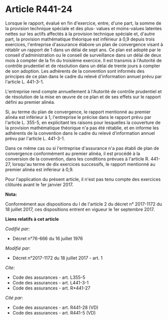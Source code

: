 # Article R441-24

Lorsque le rapport, évalué en fin d'exercice, entre, d'une part, la somme de la provision technique spéciale et des plus-
values et moins-values latentes nettes sur les actifs affectés à la provision technique spéciale et, d'autre part, la
provision mathématique théorique est inférieur à 0,9 depuis trois exercices, l'entreprise d'assurance élabore un plan de
convergence visant à rétablir un rapport de 1 dans un délai de sept ans. Ce plan est adopté par le conseil d'administration
ou le conseil de surveillance dans un délai de deux mois à compter de la fin du troisième exercice. Il est transmis à
l'Autorité de contrôle prudentiel et de résolution dans un délai de trente jours à compter de son adoption. Les adhérents de
la convention sont informés des principes de ce plan dans le cadre du relevé d'information annuel prévu par l'article L.
441-3-1. 

L'entreprise rend compte annuellement à l'Autorité de contrôle prudentiel et de résolution de la mise en œuvre de ce plan et
de ses effets sur le rapport défini au premier alinéa. 

Si, au terme du plan de convergence, le rapport mentionné au premier alinéa est inférieur à 1, l'entreprise le précise dans
le rapport prévu par l'article L. 355-5, en explicitant les raisons pour lesquelles la couverture de la provision
mathématique théorique n'a pas été rétablie, et en informe les adhérents de la convention dans le cadre du relevé
d'information annuel prévu par l'article L. 441-3-1. 

Dans ce même cas ou si l'entreprise d'assurance n'a pas établi de plan de convergence conformément au premier alinéa, il est
procédé à la conversion de la convention, dans les conditions prévues à l'article R. 441-27, lorsqu'au terme de dix exercices
successifs, le rapport mentionné au premier alinéa est inférieur à 0,9. 

Pour l'application du présent article, il n'est pas tenu compte des exercices clôturés avant le 1er janvier 2017.

**Nota:**

Conformément aux dispositions du I de l'article 2 du décret n° 2017-1172 du 18 juillet 2017, ces dispositions entrent en
vigueur le 1er septembre 2017.

**Liens relatifs à cet article**

_Codifié par_:

  - Décret n°76-666 du 16 juillet 1976

_Modifié par_:

  - Décret n°2017-1172 du 18 juillet 2017 - art. 1

_Cite_:

  - Code des assurances - art. L355-5
  - Code des assurances - art. L441-3-1
  - Code des assurances - art. R*441-27

_Cité par_:

  - Code des assurances - art. R441-28 (VD)
  - Code des assurances - art. R441-5 (VD)
